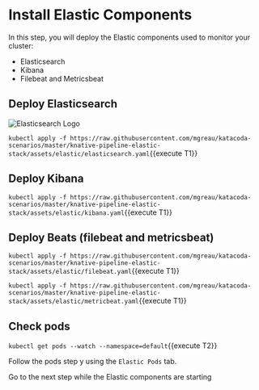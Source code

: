 # Install Elastic Components #

In this step, you will deploy the Elastic components used to monitor your cluster:
* Elasticsearch
* Kibana
* Filebeat and Metricsbeat

## Deploy Elasticsearch

![Elasticsearch Logo](/katacoda-scenarios/scenarios/knative-pipeline-elastic-stack/assets/elastic/img/icon-elasticsearch-bb.svg)

`kubectl apply -f https://raw.githubusercontent.com/mgreau/katacoda-scenarios/master/knative-pipeline-elastic-stack/assets/elastic/elasticsearch.yaml`{{execute T1}}

## Deploy Kibana

`kubectl apply -f https://raw.githubusercontent.com/mgreau/katacoda-scenarios/master/knative-pipeline-elastic-stack/assets/elastic/kibana.yaml`{{execute T1}}


## Deploy Beats (filebeat and metricsbeat)

`kubectl apply -f https://raw.githubusercontent.com/mgreau/katacoda-scenarios/master/knative-pipeline-elastic-stack/assets/elastic/filebeat.yaml`{{execute T1}}

`kubectl apply -f https://raw.githubusercontent.com/mgreau/katacoda-scenarios/master/knative-pipeline-elastic-stack/assets/elastic/metricbeat.yaml`{{execute T1}}


## Check pods

`kubectl get pods --watch --namespace=default`{{execute T2}}

Follow the pods step y using the `Elastic Pods` tab.

Go to the next step while the Elastic components are starting